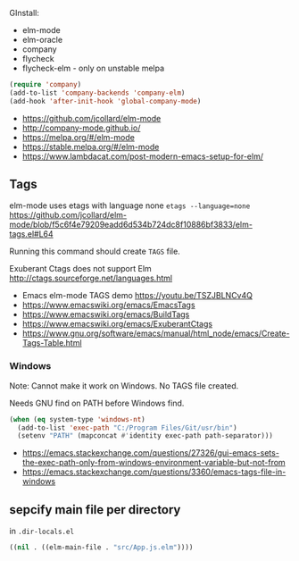 GInstall:
- elm-mode
- elm-oracle
- company
- flycheck
- flycheck-elm - only on unstable melpa

```lisp
(require 'company)
(add-to-list 'company-backends 'company-elm)
(add-hook 'after-init-hook 'global-company-mode)
```

- https://github.com/jcollard/elm-mode
- http://company-mode.github.io/
- https://melpa.org/#/elm-mode
- https://stable.melpa.org/#/elm-mode
- https://www.lambdacat.com/post-modern-emacs-setup-for-elm/

## Tags

elm-mode uses etags with language none `etags --language=none` https://github.com/jcollard/elm-mode/blob/f5c6f4e79209eadd6d534b724dc8f10886bf3833/elm-tags.el#L64

Running this command should create `TAGS` file.

Exuberant Ctags does not support Elm http://ctags.sourceforge.net/languages.html

- Emacs elm-mode TAGS demo https://youtu.be/TSZJBLNCv4Q
- https://www.emacswiki.org/emacs/EmacsTags
- https://www.emacswiki.org/emacs/BuildTags
- https://www.emacswiki.org/emacs/ExuberantCtags
- https://www.gnu.org/software/emacs/manual/html_node/emacs/Create-Tags-Table.html

### Windows

Note: Cannot make it work on Windows. No TAGS file created.

Needs GNU find on PATH before Windows find.

```lisp
(when (eq system-type 'windows-nt)
  (add-to-list 'exec-path "C:/Program Files/Git/usr/bin")
  (setenv "PATH" (mapconcat #'identity exec-path path-separator)))
```

- https://emacs.stackexchange.com/questions/27326/gui-emacs-sets-the-exec-path-only-from-windows-environment-variable-but-not-from
- https://emacs.stackexchange.com/questions/3360/emacs-tags-file-in-windows

## sepcify main file per directory

in `.dir-locals.el`

```lisp
((nil . ((elm-main-file . "src/App.js.elm"))))
```

